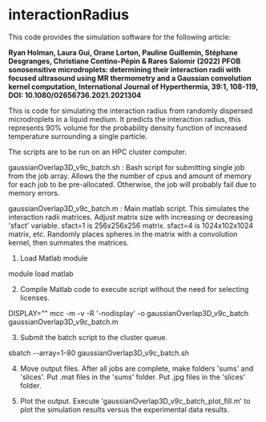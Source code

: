 # interactionRadius

This code provides the simulation software for the following article:

**Ryan Holman, Laura Gui, Orane Lorton, Pauline Guillemin, Stéphane Desgranges, Christiane Contino-Pépin & Rares Salomir (2022) PFOB sonosensitive microdroplets: determining their interaction radii with focused ultrasound using MR thermometry and a Gaussian convolution kernel computation, International Journal of Hyperthermia, 39:1, 108-119, DOI: 10.1080/02656736.2021.2021304**

This is code for simulating the interaction radius from randomly dispersed microdroplets in a liquid medium.  It predicts the interaction radius, this represents 90% volume for the probability density function of increased temperature surrounding a single particle. 

The scripts are to be run on an HPC cluster computer.

gaussianOverlap3D_v9c_batch.sh : Bash script for submitting single job from the job array. Allows the the number of cpus and amount of memory for each job to be pre-allocated.  Otherwise, the job will  probably fail due to memory errors.

gaussianOverlap3D_v9c_batch.m : Main matlab script.  This simulates the interaction radii matrices. Adjust matrix size with increasing or decreasing 'sfact' variable.  sfact=1 is 256x256x256 matrix.  sfact=4 is 1024x102x1024 matrix, etc. Randomly places spheres in the matrix with a convolution kernel, then summates the matrices.  

1. Load Matlab module

module load matlab

2. Compile Matlab code to execute script without the need for selecting licenses.

DISPLAY="" mcc -m -v -R '-nodisplay' -o gaussianOverlap3D_v9c_batch gaussianOverlap3D_v9c_batch.m

3. Submit the batch script to the cluster queue.

sbatch --array=1-80 gaussianOverlap3D_v9c_batch.sh

4. Move output files. After all jobs are complete, make folders 'sums' and 'slices'.  Put .mat files in the 'sums' folder. Put .jpg files in the 'slices' folder.

5. Plot the output. Execute 'gaussianOverlap3D_v9c_batch_plot_fill.m' to plot the simulation results versus the experimental data results.
